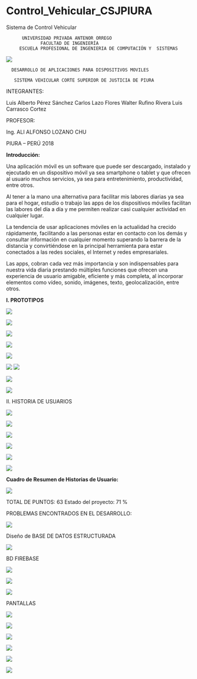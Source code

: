 # Control_Vehicular_CSJPIURA
Sistema de Control Vehicular

     
          UNIVERSIDAD PRIVADA ANTENOR ORREGO
                 FACULTAD DE INGENIERÍA
         ESCUELA PROFESIONAL DE INGENIERIA DE COMPUTACIÓN Y  SISTEMAS


![](https://i.imgur.com/mVJhcNs.jpg)

      DESARROLLO DE APLICACIONES PARA DISPOSITIVOS MOVILES

       SISTEMA VEHICULAR CORTE SUPERIOR DE JUSTICIA DE PIURA

INTEGRANTES:

Luis Alberto Pérez Sánchez
Carlos Lazo Flores
Walter Rufino Rivera
Luis Carrasco Cortez

PROFESOR:

Ing. ALI ALFONSO LOZANO CHU

PIURA – PERÚ
2018



**Introducción:**

Una aplicación móvil es un software que puede ser descargado, instalado y ejecutado en un dispositivo móvil ya sea smartphone o tablet  y que ofrecen al usuario muchos servicios, ya sea para entretenimiento, productividad, entre otros.

Al tener a la mano una alternativa para facilitar mis labores diarias ya sea para el hogar, estudio o trabajo las apps de los dispositivos móviles facilitan las labores del día a día y me permiten realizar casi cualquier actividad en cualquier lugar.

La tendencia de usar aplicaciones móviles en la actualidad ha crecido rápidamente, facilitando a las personas estar en contacto con los demás y consultar información en cualquier momento superando la barrera de la distancia y convirtiéndose en la principal herramienta para estar conectados a las redes sociales, el Internet y redes empresariales.

Las apps, cobran cada vez más importancia y son indispensables para nuestra vida diaria prestando múltiples funciones que ofrecen una experiencia de usuario amigable, eficiente y más completa, al incorporar elementos como vídeo, sonido, imágenes, texto, geolocalización, entre otros.


**I.	PROTOTIPOS**


![](https://i.imgur.com/mAFrYgK.png)



![](https://i.imgur.com/u9bSdFD.png)

 

![](https://i.imgur.com/0tsKDME.png)


![](https://i.imgur.com/5cT2JHc.png)


![](https://i.imgur.com/wTxytzB.png)


![](https://i.imgur.com/ha50O7V.png)
![](https://i.imgur.com/lhjSa7k.png)

![](https://i.imgur.com/T04fKLJ.png)


![](https://i.imgur.com/P2NCgBx.png)


II.	HISTORIA DE USUARIOS 



![](https://i.imgur.com/eIVlFXn.png)


![](https://i.imgur.com/1tmIXMv.png)


![](https://i.imgur.com/DAoFrJY.png)



![](https://i.imgur.com/f3Ks9tr.png)


![](https://i.imgur.com/4V05IzI.png)


![](https://i.imgur.com/6CE6Nwo.png)




**Cuadro  de Resumen de Historias de Usuario:**

![](https://i.imgur.com/Uds1z9d.png)


TOTAL DE PUNTOS: 63
Estado del proyecto: 71 %


PROBLEMAS ENCONTRADOS EN EL DESARROLLO: 

![](https://i.imgur.com/NfBEamN.png)


Diseño de BASE DE DATOS ESTRUCTURADA


![](https://i.imgur.com/ybqyOrc.png)

BD FIREBASE

![](https://i.imgur.com/cMfJ5jI.png)

![](https://i.imgur.com/yDvoXFq.png)

![](https://i.imgur.com/h2Ajvm5.png)










PANTALLAS

![](https://i.imgur.com/xOe5PbJ.png)

![](https://i.imgur.com/FpCeRmY.png)

![](https://i.imgur.com/JbTkWdm.png)

![](https://i.imgur.com/3qX5ZAd.png)

![](https://i.imgur.com/7DreFi9.png)

![](https://i.imgur.com/fKA2nj0.png)


